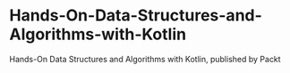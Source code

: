 # Hands-On-Data-Structures-and-Algorithms-with-Kotlin
Hands-On Data Structures and Algorithms with Kotlin, published by Packt
